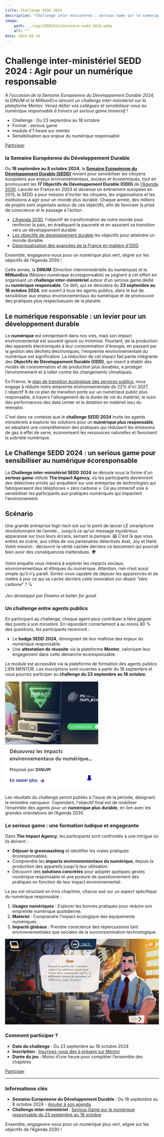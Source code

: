 ```yaml
---
title: Challenge SEDD 2024
description: "Challenge inter-ministères : Serious Game sur le numérique responsable. Du 23 septembre au 18 octobre : Venez défiez vos collégues et faire gagner votre ministère"
image:
    path: ../img/SEDD2024/banniere-sedd-2024.webp
    alt: ""
date: 2024-09-18
---
```


# Challenge inter-ministériel SEDD 2024 : Agir pour un numérique responsable

*À l’occasion de la Semaine Européenne du Développement Durable 2024, la DINUM et la MiNumEco lancent un challenge inter-ministériel sur la plateforme Mentor. Venez défier vos collègues et sensibilisez-vous au numérique responsable à travers un serious game immersif !*

* Challenge : Du 23 septembre au 18 octobre
* Format : serious game
* module d'1 heure sur mentor
* Sensibilisation aux enjeux du numérique responsable

<a href="https://mentor.gouv.fr/local/catalog/pages/training.php?trainingid=2825
" class="fr-btn" target="_blank" title="Nouvelle fenêtre : Inscription">Participer</a>

### la Semaine Européenne du Développement Durable

Du **18 septembre au 8 octobre 2024**, la **[Semaine Européenne du Développement Durable (SEDD)](https://www.service-public.fr/particuliers/actualites/A16744)** revient pour sensibiliser les citoyens européens aux enjeux environnementaux, sociaux et économiques, tout en promouvant les **17 Objectifs de Développement Durable (ODD)** de [l'Agenda 2030](https://www.agenda-2030.fr/agenda-2030/). Lancée en France en 2003 et devenue un événement européen en 2015, la SEDD a pour mission d'inciter les citoyens, les organisations et les institutions à agir pour un monde plus durable. Chaque année, des milliers de projets sont organisés autour de ces objectifs, afin de favoriser la prise de conscience et le passage à l’action.

<div class="fr-highlight">

- [L'Agenda 2030](https://www.agenda-2030.fr/agenda-2030/), l'objectif de transformation de notre monde pour renforcer la paix, en éradiquant la pauvreté et en assurant sa transition vers un développement durable
- [Les objectifs de développement durable](https://www.agenda-2030.fr/agenda-2030/presentation/article/presentation-origines-et-principes) les objectifs pour atteindre un monde durable
- [Datavisualisation des avancées de la France en matière d'ODD](https://www.agenda-2030.fr/rosace/index2023.html)

Ensemble, engageons-nous pour un numérique plus vert, aligné sur les objectifs de l'Agenda 2030 !
</div>

Cette année, la **DINUM** (Direction interministérielle du numérique) et la **MiNumEco** (Mission numérique écoresponsable) se joignent à cet effort en organisant un **challenge inter-ministériel** autour d’un serious game dédié au **numérique responsable**. Ce défi, qui se déroulera du **23 septembre au 18 octobre 2024**, est ouvert à tous les agents publics, dans le but de sensibiliser aux enjeux environnementaux du numérique et de promouvoir des pratiques plus respectueuses de la planète.

## Le numérique responsable : un levier pour un développement durable

Le **numérique** est omniprésent dans nos vies, mais son impact environnemental est souvent ignoré ou minimisé. Pourtant, de la production des appareils électroniques à leur consommation d'énergie, en passant par la gestion des déchets électroniques, l'empreinte environnementale du numérique est significative. La réduction de cet impact fait partie intégrante des **Objectifs de Développement Durable (ODD)**, qui visent à établir des modes de consommation et de production plus durables, à protéger l’environnement et à lutter contre les changements climatiques.

En France, le [plan de transition écologique des services publics](/posts/lancement-plan-transformation-eco-etat/), nous engage à réduire notre empreinte environnementale de 22% d'ici 2027. L'objectif 8 de ce plan de transition porte sur un numérique public plus responsable, à travers l'allongement de la durée de vie du matériel, le suivi des performances des data center et la dotation en matériel issu du réemploi.

C'est dans ce contexte que le **challenge SEDD 2024** invite les agents ministériels à explorer les solutions pour un **numérique plus responsable**, en adoptant une compréhension des pratiques qui réduisent les émissions de gaz à effet de serre, économisent les ressources naturelles et favorisent la sobriété numérique.

## Le Challenge SEDD 2024 : un serious game pour sensibiliser au numérique écoresponsable

Le **Challenge inter-ministériel SEDD 2024** se déroule sous la forme d'un **serious game** intitulé **The Impact Agency**, où les participants deviennent des détectives privés qui enquêtent sur une entreprise de technologies qui fabriqueraient des téléphones « zéro carbone ». Ce jeu immersif vise à sensibiliser les participants aux pratiques numériques qui impactent l'environnement.


## Scénario

Une grande entreprise high-tech est sur le point de lancer LE smartphone révolutionnaire de l’année… jusqu’à ce qu’un message mystérieux apparaisse sur tous leurs écrans, semant la panique. 😱 C’est là que vous entrez en scène, aux côtés de vos partenaires détectives Axel, Joy et Hank. Votre mission : découvrir la vérité cachée derrière ce lancement qui pourrait bien avoir des conséquences inattendues. 🌍

Votre enquête vous mènera à explorer les impacts sociaux, environnementaux et éthiques du numérique. Attention, rien n’est aussi simple qu’il n’y paraît. Seriez-vous capable de déjouer les apparences et de mettre à jour ce qui se cache derrière cette innovation soi-disant “zéro carbone” ? 🔍

*Jeu développé par Dowino et better for good.*

### Un challenge entre agents publics

En participant au challenge, chaque agent peut contribuer à faire gagner des points à son ministère. En répondant correctement à au moins 80 % des questions, les participants recevront :
- Le **badge SEDD 2024**, témoignant de leur maîtrise des enjeux du numérique responsable.
- Une **attestation de réussite** via la plateforme **Mentor**, valorisant leur engagement dans cette démarche écoresponsable.

Le module est accessible via la plateforme de formation des agents publics LIEN MENTOR. Les inscriptions sont ouvertes à partir du 18 septembre et vous pourrez participer au **challenge du 23 septembre au 18 octobre**.

[![Module mentor](../img/SEDD2024/mentor-moduleTIA2.webp)](https://mentor.gouv.fr/local/catalog/pages/training.php?trainingid=2825)


Les résultats du challenge seront publiés à l’issue de la période, désignant le ministère vainqueur. Cependant, l'objectif final est de mobiliser l’ensemble des agents pour un **numérique plus durable**, en lien avec les grandes orientations de l’Agenda 2030.

### Le serious game : une formation ludique et engageante

Dans **The Impact Agency**, les participants sont confrontés à une intrigue où ils doivent :
- **Déjouer le greenwashing** et identifier les vraies pratiques écoresponsables.
- Comprendre les **impacts environnementaux du numérique**, depuis la production des appareils jusqu'à leur utilisation.
- Découvrir des **solutions concrètes** pour adopter quelques gestes numérique responsable et une posture de questionnement des pratiques en fonction de leur impact environnemental.

Le jeu est structuré en trois chapitres, chacun axé sur un aspect spécifique du numérique responsable :
1. **Usages numériques** : Explorer les bonnes pratiques pour réduire son empreinte numérique quotidienne.
2. **Matériel** : Comprendre l’impact écologique des équipements numériques.
3. **Impacts globaux** : Prendre conscience des répercussions tant environnementales que sociales de la surconsommation technologique.

![Image du jeu](../img/SEDD2024/seriousgameTIAcaptureecran.webp)

### Comment participer ?

- **Date du challenge** : Du 23 septembre au 18 octobre 2024
- **Inscription** : [Inscrivez-vous dès à présent sur Mentor](https://enattentedulienmentor)
- **Durée du jeu** : Moins d’une heure pour compléter l’ensemble des chapitres

<a href="https://mentor.gouv.fr/local/catalog/pages/training.php?trainingid=2825" class="fr-btn" target="_blank" title="Nouvelle fenêtre : Inscription">Participer</a>

---
<div class="fr-highlight">

### Informations clés
- **Semaine Européenne du Développement Durable** : Du 18 septembre au 8 octobre 2024 - [Ajouter à son agenda](https://www.service-public.fr/particuliers/download-echeance-actu-ics-calendar/A16744)
- **Challenge inter-ministériel** : [Serious Game sur le numérique responsable du 23 septembre au 18 octobre](https://mentor.gouv.fr/local/catalog/pages/training.php?trainingid=2825)

Ensemble, engageons-nous pour un numérique plus vert, aligné sur les objectifs de l'Agenda 2030 !
</div>
